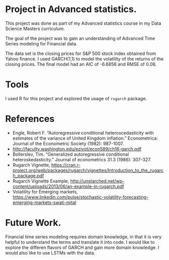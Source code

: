 # Project in Advanced statistics.

This project was done as part of my Advanced statistics course in my Data Science Masters curriculum. 

The goal of the project was to gain an understanding of Advanced Time Series modeling for Financial data.

The data set is the closing prices for S&P 500 stock index obtained from Yahoo finance. I
used GARCH(1,1) to model the volatility of the returns of the closing prices. The final model had an AIC of
-6.6856 and RMSE of 0.08.

# Tools

I used R for this project and explored the usage of `rugarch` package.

# References

- Engle, Robert F. “Autoregressive conditional heteroscedasticity with estimates of the variance of United
Kingdom inflation.” Econometrica: Journal of the Econometric Society (1982): 987-1007.
- http://faculty.washington.edu/ezivot/econ589/ch18-garch.pdf
- Bollerslev, Tim. “Generalized autoregressive conditional heteroskedasticity.” Journal of econometrics 31.3
(1986): 307-327.
- Rugarch Vignette, https://cran.r-project.org/web/packages/rugarch/vignettes/Introduction_to_the_rugarch_package.pdf
- Rugarch Vignette Example, http://unstarched.net/wp-content/uploads/2013/06/an-example-in-rugarch.pdf
- Volatility for Emerging markets, https://www.linkedin.com/pulse/stochastic-volatility-forecasting-emerging-markets-swati-mital

# Future Work.

Financial time series modeling requires domain knowledge, in that it is very helpful to understand the terms and translate it into code. I would like to explore the differen flavors of GARCH and gain more domain knowledge. I would also like to use LSTMs with the data.
